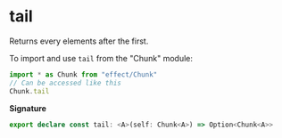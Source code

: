 # tail

Returns every elements after the first.

To import and use `tail` from the "Chunk" module:

```ts
import * as Chunk from "effect/Chunk"
// Can be accessed like this
Chunk.tail
```

**Signature**

```ts
export declare const tail: <A>(self: Chunk<A>) => Option<Chunk<A>>
```

